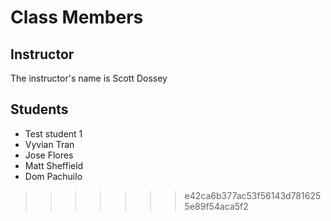 # Class Members

## Instructor

The instructor's name is Scott Dossey

## Students

* Test student 1
* Vyvian Tran
* Jose Flores
* Matt Sheffield
* Dom Pachuilo
>>>>>>> e42ca6b377ac53f56143d7816255e89f54aca5f2
